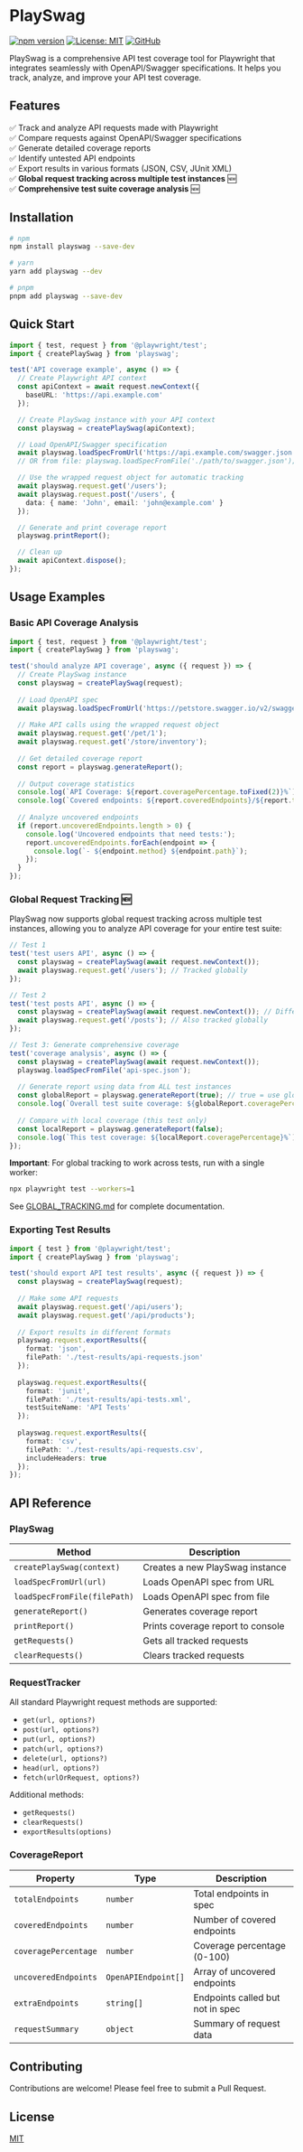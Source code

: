 # PlaySwag

[![npm version](https://img.shields.io/npm/v/playswag.svg)](https://www.npmjs.com/package/playswag)
[![License: MIT](https://img.shields.io/badge/License-MIT-blue.svg)](https://opensource.org/licenses/MIT)
[![GitHub](https://img.shields.io/github/stars/MichalFidor/playswag?style=social)](https://github.com/MichalFidor/playswag)

PlaySwag is a comprehensive API test coverage tool for Playwright that integrates seamlessly with OpenAPI/Swagger specifications. It helps you track, analyze, and improve your API test coverage.

## Features

✅ Track and analyze API requests made with Playwright  
✅ Compare requests against OpenAPI/Swagger specifications  
✅ Generate detailed coverage reports  
✅ Identify untested API endpoints  
✅ Export results in various formats (JSON, CSV, JUnit XML)  
✅ **Global request tracking across multiple test instances** 🆕  
✅ **Comprehensive test suite coverage analysis** 🆕

## Installation

```bash
# npm
npm install playswag --save-dev

# yarn
yarn add playswag --dev

# pnpm
pnpm add playswag --save-dev
```

## Quick Start

```typescript
import { test, request } from '@playwright/test';
import { createPlaySwag } from 'playswag';

test('API coverage example', async () => {
  // Create Playwright API context
  const apiContext = await request.newContext({
    baseURL: 'https://api.example.com'
  });

  // Create PlaySwag instance with your API context
  const playswag = createPlaySwag(apiContext);

  // Load OpenAPI/Swagger specification
  await playswag.loadSpecFromUrl('https://api.example.com/swagger.json');
  // OR from file: playswag.loadSpecFromFile('./path/to/swagger.json');

  // Use the wrapped request object for automatic tracking
  await playswag.request.get('/users');
  await playswag.request.post('/users', {
    data: { name: 'John', email: 'john@example.com' }
  });

  // Generate and print coverage report
  playswag.printReport();

  // Clean up
  await apiContext.dispose();
});
```

## Usage Examples

### Basic API Coverage Analysis

```typescript
import { test, request } from '@playwright/test';
import { createPlaySwag } from 'playswag';

test('should analyze API coverage', async ({ request }) => {
  // Create PlaySwag instance
  const playswag = createPlaySwag(request);
  
  // Load OpenAPI spec
  await playswag.loadSpecFromUrl('https://petstore.swagger.io/v2/swagger.json');
  
  // Make API calls using the wrapped request object
  await playswag.request.get('/pet/1');
  await playswag.request.get('/store/inventory');
  
  // Get detailed coverage report
  const report = playswag.generateReport();
  
  // Output coverage statistics
  console.log(`API Coverage: ${report.coveragePercentage.toFixed(2)}%`);
  console.log(`Covered endpoints: ${report.coveredEndpoints}/${report.totalEndpoints}`);
  
  // Analyze uncovered endpoints
  if (report.uncoveredEndpoints.length > 0) {
    console.log('Uncovered endpoints that need tests:');
    report.uncoveredEndpoints.forEach(endpoint => {
      console.log(`- ${endpoint.method} ${endpoint.path}`);
    });
  }
});
```

### Global Request Tracking 🆕

PlaySwag now supports global request tracking across multiple test instances, allowing you to analyze API coverage for your entire test suite:

```typescript
// Test 1
test('test users API', async () => {
  const playswag = createPlaySwag(await request.newContext());
  await playswag.request.get('/users'); // Tracked globally
});

// Test 2
test('test posts API', async () => {
  const playswag = createPlaySwag(await request.newContext()); // Different instance
  await playswag.request.get('/posts'); // Also tracked globally
});

// Test 3: Generate comprehensive coverage
test('coverage analysis', async () => {
  const playswag = createPlaySwag(await request.newContext());
  playswag.loadSpecFromFile('api-spec.json');
  
  // Generate report using data from ALL test instances
  const globalReport = playswag.generateReport(true); // true = use global data
  console.log(`Overall test suite coverage: ${globalReport.coveragePercentage}%`);
  
  // Compare with local coverage (this test only)
  const localReport = playswag.generateReport(false);
  console.log(`This test coverage: ${localReport.coveragePercentage}%`);
});
```

**Important**: For global tracking to work across tests, run with a single worker:
```bash
npx playwright test --workers=1
```

See [GLOBAL_TRACKING.md](./GLOBAL_TRACKING.md) for complete documentation.

### Exporting Test Results

```typescript
import { test } from '@playwright/test';
import { createPlaySwag } from 'playswag';

test('should export API test results', async ({ request }) => {
  const playswag = createPlaySwag(request);
  
  // Make some API requests
  await playswag.request.get('/api/users');
  await playswag.request.get('/api/products');
  
  // Export results in different formats
  playswag.request.exportResults({
    format: 'json',
    filePath: './test-results/api-requests.json'
  });
  
  playswag.request.exportResults({
    format: 'junit',
    filePath: './test-results/api-tests.xml',
    testSuiteName: 'API Tests'
  });
  
  playswag.request.exportResults({
    format: 'csv',
    filePath: './test-results/api-requests.csv',
    includeHeaders: true
  });
});
```

## API Reference

### PlaySwag

| Method | Description |
|--------|-------------|
| `createPlaySwag(context)` | Creates a new PlaySwag instance |
| `loadSpecFromUrl(url)` | Loads OpenAPI spec from URL |
| `loadSpecFromFile(filePath)` | Loads OpenAPI spec from file |
| `generateReport()` | Generates coverage report |
| `printReport()` | Prints coverage report to console |
| `getRequests()` | Gets all tracked requests |
| `clearRequests()` | Clears tracked requests |

### RequestTracker

All standard Playwright request methods are supported:
- `get(url, options?)`
- `post(url, options?)`
- `put(url, options?)`
- `patch(url, options?)`
- `delete(url, options?)`
- `head(url, options?)`
- `fetch(urlOrRequest, options?)`

Additional methods:
- `getRequests()`
- `clearRequests()`
- `exportResults(options)`

### CoverageReport

| Property | Type | Description |
|----------|------|-------------|
| `totalEndpoints` | `number` | Total endpoints in spec |
| `coveredEndpoints` | `number` | Number of covered endpoints |
| `coveragePercentage` | `number` | Coverage percentage (0-100) |
| `uncoveredEndpoints` | `OpenAPIEndpoint[]` | Array of uncovered endpoints |
| `extraEndpoints` | `string[]` | Endpoints called but not in spec |
| `requestSummary` | `object` | Summary of request data |

## Contributing

Contributions are welcome! Please feel free to submit a Pull Request.

## License

[MIT](LICENSE)
